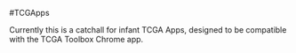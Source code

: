 #TCGApps

Currently this is a catchall for infant TCGA Apps, designed to be compatible with the TCGA Toolbox Chrome app.
